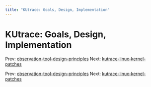 ```yaml
---
title: "KUtrace: Goals, Design, Implementation"
---
```


# KUtrace: Goals, Design, Implementation

Prev: [observation-tool-design-principles](observation-tool-design-principles.md)
Next: [kutrace-linux-kernel-patches](kutrace-linux-kernel-patches.md)

Prev: [observation-tool-design-principles](observation-tool-design-principles.md)
Next: [kutrace-linux-kernel-patches](kutrace-linux-kernel-patches.md)
